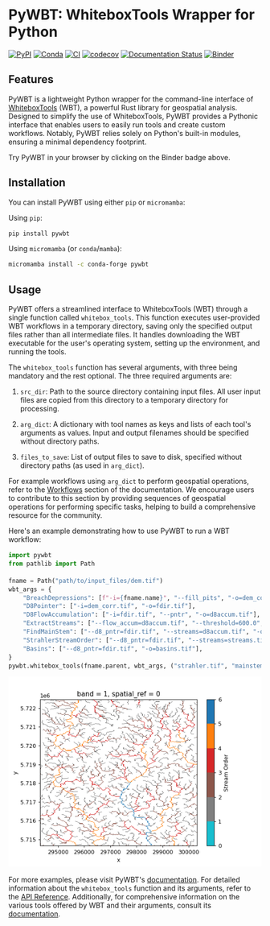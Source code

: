 # PyWBT: WhiteboxTools Wrapper for Python

[![PyPI](https://img.shields.io/pypi/v/pywbt)](https://pypi.org/project/pywbt/)
[![Conda](https://img.shields.io/conda/vn/conda-forge/pywbt)](https://anaconda.org/conda-forge/pywbt)
[![CI](https://github.com/cheginit/pywbt/actions/workflows/test.yml/badge.svg)](https://github.com/cheginit/pywbt/actions/workflows/test.yml)
[![codecov](https://codecov.io/gh/cheginit/pywbt/graph/badge.svg?token=U2638J9WKM)](https://codecov.io/gh/cheginit/pywbt)
[![Documentation Status](https://readthedocs.org/projects/pywbt/badge/?version=latest)](https://pywbt.readthedocs.io/latest/?badge=latest)
[![Binder](https://mybinder.org/badge_logo.svg)](https://mybinder.org/v2/gh/cheginit/pywbt/HEAD?labpath=docs%2Fexamples)

## Features

PyWBT is a lightweight Python wrapper for the command-line interface of [WhiteboxTools](https://www.whiteboxgeo.com/) (WBT), a powerful Rust library for geospatial analysis. Designed to simplify the use of WhiteboxTools, PyWBT provides a Pythonic interface that enables users to easily run tools and create custom workflows. Notably, PyWBT relies solely on Python's built-in modules, ensuring a minimal dependency footprint.

Try PyWBT in your browser by clicking on the Binder badge above.

## Installation

You can install PyWBT using either `pip` or `micromamba`:

Using `pip`:

```bash
pip install pywbt
```

Using `micromamba` (or `conda`/`mamba`):

```bash
micromamba install -c conda-forge pywbt
```

## Usage

PyWBT offers a streamlined interface to WhiteboxTools (WBT) through a single function called `whitebox_tools`. This function executes user-provided WBT workflows in a temporary directory, saving only the specified output files rather than all intermediate files. It handles downloading the WBT executable for the user's operating system, setting up the environment, and running the tools.

The `whitebox_tools` function has several arguments, with three being mandatory and the rest optional. The three required arguments are:

1. `src_dir`: Path to the source directory containing input files. All user input files are copied from this directory to a temporary directory for processing.

2. `arg_dict`: A dictionary with tool names as keys and lists of each tool's arguments as values. Input and output filenames should be specified without directory paths.

3. `files_to_save`: List of output files to save to disk, specified without directory paths (as used in `arg_dict`).

For example workflows using `arg_dict` to perform geospatial operations, refer to the [Workflows](https://pywbt.readthedocs.io/latest/workflows/) section of the documentation. We encourage users to contribute to this section by providing sequences of geospatial operations for performing specific tasks, helping to build a comprehensive resource for the community.

Here's an example demonstrating how to use PyWBT to run a WBT workflow:

```python
import pywbt
from pathlib import Path

fname = Path("path/to/input_files/dem.tif")
wbt_args = {
    "BreachDepressions": [f"-i={fname.name}", "--fill_pits", "-o=dem_corr.tif"],
    "D8Pointer": ["-i=dem_corr.tif", "-o=fdir.tif"],
    "D8FlowAccumulation": ["-i=fdir.tif", "--pntr", "-o=d8accum.tif"],
    "ExtractStreams": ["--flow_accum=d8accum.tif", "--threshold=600.0", "-o=streams.tif"],
    "FindMainStem": ["--d8_pntr=fdir.tif", "--streams=d8accum.tif", "-o=mainstem.tif"],
    "StrahlerStreamOrder": ["--d8_pntr=fdir.tif", "--streams=streams.tif", "-o=strahler.tif"],
    "Basins": ["--d8_pntr=fdir.tif", "-o=basins.tif"],
}
pywbt.whitebox_tools(fname.parent, wbt_args, ("strahler.tif", "mainstem.tif", "basins.tif"))
```

![Strahler Stream Order](https://raw.githubusercontent.com/cheginit/pywbt/main/docs/examples/images/stream_order.png)

For more examples, please visit PyWBT's [documentation](https://pywbt.readthedocs.io). For detailed information about the `whitebox_tools` function and its arguments, refer to the [API Reference](https://pywbt.readthedocs.io/latest/reference/#pywbt.pywbt.whitebox_tools). Additionally, for comprehensive information on the various tools offered by WBT and their arguments, consult its [documentation](https://www.whiteboxgeo.com/manual/wbt_book/).
